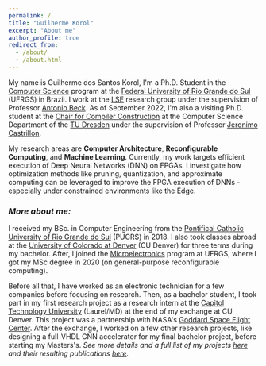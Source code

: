 ```yaml
---
permalink: /
title: "Guilherme Korol"
excerpt: "About me"
author_profile: true
redirect_from:
  - /about/
  - /about.html
---
```


My name is Guilherme dos Santos Korol, I'm a Ph.D. Student in the [Computer Science](https://www.inf.ufrgs.br/ppgc/) program at the [Federal University of Rio Grande do Sul](http://www.ufrgs.br/ufrgs/inicial) (UFRGS) in Brazil. I work at the [LSE](http://www.inf.ufrgs.br/lse/) research group under the supervision of Professor [Antonio Beck](http://www.inf.ufrgs.br/~caco/). As of September 2022, I'm also a visiting Ph.D. student at the [Chair for Compiler Construction](https://cfaed.tu-dresden.de/ccc-about) at the Computer Science Department of the [TU Dresden](https://tu-dresden.de/?set_language=en) under the supervision of Professor [Jeronimo Castrillon](https://cfaed.tu-dresden.de/ccc-staff-castrillon).

My research areas are **Computer Architecture**, **Reconfigurable Computing**, and **Machine Learning**. Currently, my work targets efficient execution of Deep Neural Networks (DNN) on FPGAs. I investigate how optimization methods like pruning, quantization, and approximate computing can be leveraged to improve the FPGA execution of DNNs - especially under constrained environments like the Edge.

### *More about me:*

I received my BSc. in Computer Engineering from the [Pontifical Catholic University of Rio Grande do Sul](https://www.pucrs.br/) (PUCRS) in 2018. I also took classes abroad at the [University of Colorado at Denver](https://www.ucdenver.edu/) (CU Denver) for three terms during my bachelor. After, I joined the [Microelectronics](http://www.ufrgs.br/pgmicro) program at UFRGS, where I got my MSc degree in 2020 (on general-purpose reconfigurable computing).

Before all that, I have worked as an electronic technician for a few companies before focusing on research. Then, as a bachelor student, I took part in my first research project as a research intern at the [Capitol Technology University](https://www.captechu.edu/) (Laurel/MD) at the end of my exchange at CU Denver. This project was a partnership with NASA's [Goddard Space Flight Center](https://www.nasa.gov/centers/goddard/about/index.html). After the exchange, I worked on a few other research projects, like designing a full-VHDL CNN accelerator for my final bachelor project, before starting my Masters's.
*See more details and a full list of my projects [here](https://gkorol.github.io/projects/) and their resulting publications [here](https://gkorol.github.io/publications/).*
